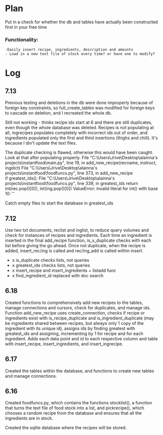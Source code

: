 # Plan

Put in a check for whether the db and tables have actually been constructed first in your free time

### Functionality:

    -Easily insert recipe, ingredients, description and amounts
    - Load in a new text file of stock every time? or have one to modify?

# Log

## 7.13

Previous testing and deletions in the db were done improperly because of foreign key constraints, so full_create_tables was modified for foreign keys to cascade on deletion, and I recreated the whole db.

Still not working - thinks recipe ids start at 6 and there are still duplicates, even though the whole database was deleted. Recipes is not populating at all, ingrecipes populates completely with incorrect ids out of order, and ingredients populated only the first and third insertions (thighs and chili). It's because I din't update the text files.

The duplicate checking is flawed, otherwise this would have been caught. Look at that after populating properly.
File "C:\Users\Jrive\Desktop\alainna's projects\instantfood\main.py", line 19, in <module>
add_new_recipe(recname, instruct, ingdict)
File "C:\Users\Jrive\Desktop\alainna's projects\instantfood\foodfuncs.py", line 373, in add_new_recipe  
 if greatest_ids():
File "C:\Users\Jrive\Desktop\alainna's projects\instantfood\foodfuncs.py", line 339, in greatest_ids
return int(rec.pop()[0]), int(ing.pop()[0])
ValueError: invalid literal for int() with base 10: ''

Catch empty files to start the database in greatest_ids

## 7.12

Use two txt documents, reclist and inglist, to reduce query volumes and check for instances of recipes and ingredients. Each time an ingredient is inserted in the final add_recipe function, is_x_duplicate checks with each list before giving the go ahead. Once not duplicate, when the recipe is added, insert_rec/ing is called and rec/ing_add is called within insert.

- x is_duplicate checks lists, not queries
- x greatest_ids checks lists, not queries
- x insert_recipe and insert_ingredients + listadd func
- x find_ingredient_id replaced with doc search

## 6.18

Created functions to comprehensively add new recipes to the tables, manage connections and cursors, check for duplicates, and manage ids.
Function add_new_recipe uses create_connection, checks if recipe or ingredients exist with is_recipe_duplicate and is_ingredient_duplicate (may be ingredients shared between recipes, but always only 1 copy of the ingredient with its unique id), assigns ids by finding greatest with greatest_ids and assigning, incrementing by 1 for recipe and for each ingredient. Adds each data point and id to each respective column and table with insert_recipe, insert_ingredients, and insert_ingrecipe.

## 6.17

Created the tables within the database, and functions to create new tables and manage connections.

## 6.16

Created foodfuncs.py, which contains the functions stocklist(), a function that turns the text file of food stock into a list, and pickrecipe(), which chooses a random recipe from the database and ensures that all the ingredients are in stock.

Created the sqlite database where the recipes will be stored.
